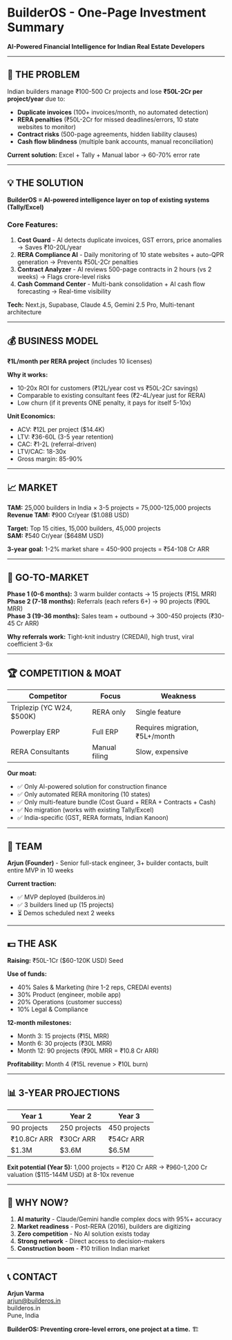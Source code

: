 # BuilderOS - One-Page Investment Summary

**AI-Powered Financial Intelligence for Indian Real Estate Developers**

---

## 🎯 THE PROBLEM

Indian builders manage ₹100-500 Cr projects and lose **₹50L-2Cr per project/year** due to:
- **Duplicate invoices** (100+ invoices/month, no automated detection)
- **RERA penalties** (₹50L-2Cr for missed deadlines/errors, 10 state websites to monitor)
- **Contract risks** (500-page agreements, hidden liability clauses)
- **Cash flow blindness** (multiple bank accounts, manual reconciliation)

**Current solution:** Excel + Tally + Manual labor → 60-70% error rate

---

## 💡 THE SOLUTION

**BuilderOS = AI-powered intelligence layer on top of existing systems (Tally/Excel)**

### Core Features:
1. **Cost Guard** - AI detects duplicate invoices, GST errors, price anomalies → Saves ₹10-20L/year
2. **RERA Compliance AI** - Daily monitoring of 10 state websites + auto-QPR generation → Prevents ₹50L-2Cr penalties
3. **Contract Analyzer** - AI reviews 500-page contracts in 2 hours (vs 2 weeks) → Flags crore-level risks
4. **Cash Command Center** - Multi-bank consolidation + AI cash flow forecasting → Real-time visibility

**Tech:** Next.js, Supabase, Claude 4.5, Gemini 2.5 Pro, Multi-tenant architecture

---

## 💰 BUSINESS MODEL

**₹1L/month per RERA project** (includes 10 licenses)

**Why it works:**
- 10-20x ROI for customers (₹12L/year cost vs ₹50L-2Cr savings)
- Comparable to existing consultant fees (₹2-4L/year just for RERA)
- Low churn (if it prevents ONE penalty, it pays for itself 5-10x)

**Unit Economics:**
- ACV: ₹12L per project ($14.4K)
- LTV: ₹36-60L (3-5 year retention)
- CAC: ₹1-2L (referral-driven)
- LTV/CAC: 18-30x
- Gross margin: 85-90%

---

## 📈 MARKET

**TAM:** 25,000 builders in India × 3-5 projects = 75,000-125,000 projects  
**Revenue TAM:** ₹900 Cr/year ($1.08B USD)

**Target:** Top 15 cities, 15,000 builders, 45,000 projects  
**SAM:** ₹540 Cr/year ($648M USD)

**3-year goal:** 1-2% market share = 450-900 projects = ₹54-108 Cr ARR

---

## 🚀 GO-TO-MARKET

**Phase 1 (0-6 months):** 3 warm builder contacts → 15 projects (₹15L MRR)  
**Phase 2 (7-18 months):** Referrals (each refers 6+) → 90 projects (₹90L MRR)  
**Phase 3 (19-36 months):** Sales team + outbound → 300-450 projects (₹30-45 Cr ARR)

**Why referrals work:** Tight-knit industry (CREDAI), high trust, viral coefficient 3-6x

---

## 🏆 COMPETITION & MOAT

| Competitor | Focus | Weakness |
|------------|-------|----------|
| Triplezip (YC W24, $500K) | RERA only | Single feature |
| Powerplay ERP | Full ERP | Requires migration, ₹5L+/month |
| RERA Consultants | Manual filing | Slow, expensive |

**Our moat:**
- ✅ Only AI-powered solution for construction finance
- ✅ Only automated RERA monitoring (10 states)
- ✅ Only multi-feature bundle (Cost Guard + RERA + Contracts + Cash)
- ✅ No migration (works with existing Tally/Excel)
- ✅ India-specific (GST, RERA formats, Indian Kanoon)

---

## 👥 TEAM

**Arjun (Founder)** - Senior full-stack engineer, 3+ builder contacts, built entire MVP in 10 weeks

**Current traction:**
- ✅ MVP deployed (builderos.in)
- ✅ 3 builders lined up (15 projects)
- ⏳ Demos scheduled next 2 weeks

---

## 💵 THE ASK

**Raising:** ₹50L-1Cr ($60-120K USD) Seed

**Use of funds:**
- 40% Sales & Marketing (hire 1-2 reps, CREDAI events)
- 30% Product (engineer, mobile app)
- 20% Operations (customer success)
- 10% Legal & Compliance

**12-month milestones:**
- Month 3: 15 projects (₹15L MRR)
- Month 6: 30 projects (₹30L MRR)
- Month 12: 90 projects (₹90L MRR = ₹10.8 Cr ARR)

**Profitability:** Month 4 (₹15L revenue > ₹10L burn)

---

## 📊 3-YEAR PROJECTIONS

| Year 1 | Year 2 | Year 3 |
|--------|--------|--------|
| 90 projects | 250 projects | 450 projects |
| ₹10.8Cr ARR | ₹30Cr ARR | ₹54Cr ARR |
| $1.3M | $3.6M | $6.5M |

**Exit potential (Year 5):** 1,000 projects = ₹120 Cr ARR → ₹960-1,200 Cr valuation ($115-144M USD) at 8-10x revenue

---

## 🎯 WHY NOW?

1. **AI maturity** - Claude/Gemini handle complex docs with 95%+ accuracy
2. **Market readiness** - Post-RERA (2016), builders are digitizing
3. **Zero competition** - No AI solution exists today
4. **Strong network** - Direct access to decision-makers
5. **Construction boom** - ₹10 trillion Indian market

---

## 📞 CONTACT

**Arjun Varma**  
arjun@builderos.in  
builderos.in  
Pune, India

**BuilderOS: Preventing crore-level errors, one project at a time.** 🏗️

